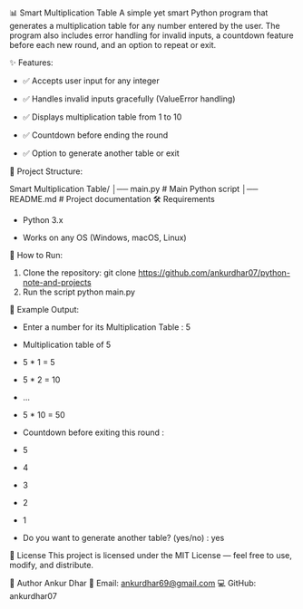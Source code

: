 📊 Smart Multiplication Table
A simple yet smart Python program that generates a multiplication table for any number entered by the user.
The program also includes error handling for invalid inputs, a countdown feature before each new round, and an option to repeat or exit.

✨ Features:

- ✅ Accepts user input for any integer

- ✅ Handles invalid inputs gracefully (ValueError handling)

- ✅ Displays multiplication table from 1 to 10

- ✅ Countdown before ending the round

- ✅ Option to generate another table or exit

📂 Project Structure:

Smart Multiplication Table/
│── main.py   # Main Python script
│── README.md                  # Project documentation
🛠 Requirements
- Python 3.x

- Works on any OS (Windows, macOS, Linux)

🚀 How to Run:

1. Clone the repository:
git clone https://github.com/ankurdhar07/python-note-and-projects
2. Run the script
python main.py

📌 Example Output:

- Enter a number for its Multiplication Table : 5

- Multiplication table of 5
- 5 * 1 = 5
- 5 * 2 = 10
- ...
- 5 * 10 = 50

- Countdown before exiting this round :
- 5
- 4
- 3
- 2
- 1

- Do you want to generate another table? (yes/no) : yes


📜 License
This project is licensed under the MIT License — feel free to use, modify, and distribute.


👤 Author
Ankur Dhar
📧 Email: ankurdhar69@gmail.com
💻 GitHub: ankurdhar07